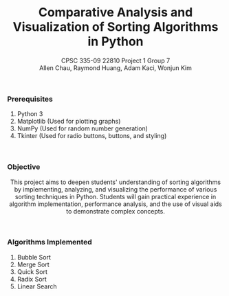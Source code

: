 <br/> 
<p align="center">
  <h1 align="center">Comparative Analysis and Visualization of Sorting Algorithms in Python</h1>

  <p align="center">
    CPSC 335-09 22810 Project 1 Group 7
    <br/>
    Allen Chau, Raymond Huang, Adam Kaci, Wonjun Kim
  </p>
</p>

<br/>

### Prerequisites

1) Python 3
2) Matplotlib (Used for plotting graphs)
3) NumPy (Used for random number generation)
4) Tkinter (Used for radio buttons, buttons, and styling)

<br/>

### Objective
<p align="center">
This project aims to deepen students' understanding of sorting algorithms by implementing, analyzing, and visualizing the performance of various sorting techniques in Python. 
Students will gain practical experience in algorithm implementation, performance analysis, and the use of visual aids to demonstrate complex concepts.
</p>

<br/>

### Algorithms Implemented
1) Bubble Sort
2) Merge Sort
3) Quick Sort
4) Radix Sort
5) Linear Search



